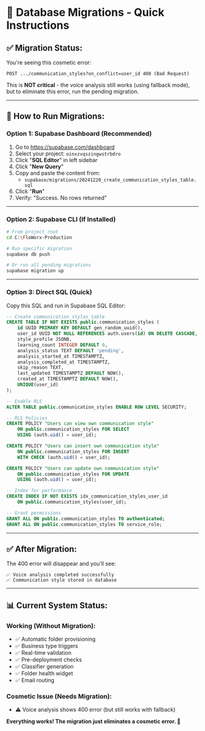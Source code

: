 # 🔧 **Database Migrations - Quick Instructions**

## ✅ **Migration Status:**

You're seeing this cosmetic error:
```
POST .../communication_styles?on_conflict=user_id 400 (Bad Request)
```

This is **NOT critical** - the voice analysis still works (using fallback mode), but to eliminate this error, run the pending migration.

---

## 🚀 **How to Run Migrations:**

### **Option 1: Supabase Dashboard (Recommended)**

1. Go to https://supabase.com/dashboard
2. Select your project: `oinxzvqszingwstrbdro`
3. Click "**SQL Editor**" in left sidebar
4. Click "**New Query**"
5. Copy and paste the content from:
   - `supabase/migrations/20241220_create_communication_styles_table.sql`
6. Click "**Run**"
7. Verify: "Success. No rows returned"

---

### **Option 2: Supabase CLI (If Installed)**

```bash
# From project root
cd C:\FloWorx-Production

# Run specific migration
supabase db push

# Or run all pending migrations
supabase migration up
```

---

### **Option 3: Direct SQL (Quick)**

Copy this SQL and run in Supabase SQL Editor:

```sql
-- Create communication_styles table
CREATE TABLE IF NOT EXISTS public.communication_styles (
    id UUID PRIMARY KEY DEFAULT gen_random_uuid(),
    user_id UUID NOT NULL REFERENCES auth.users(id) ON DELETE CASCADE,
    style_profile JSONB,
    learning_count INTEGER DEFAULT 0,
    analysis_status TEXT DEFAULT 'pending',
    analysis_started_at TIMESTAMPTZ,
    analysis_completed_at TIMESTAMPTZ,
    skip_reason TEXT,
    last_updated TIMESTAMPTZ DEFAULT NOW(),
    created_at TIMESTAMPTZ DEFAULT NOW(),
    UNIQUE(user_id)
);

-- Enable RLS
ALTER TABLE public.communication_styles ENABLE ROW LEVEL SECURITY;

-- RLS Policies
CREATE POLICY "Users can view own communication style"
    ON public.communication_styles FOR SELECT
    USING (auth.uid() = user_id);

CREATE POLICY "Users can insert own communication style"
    ON public.communication_styles FOR INSERT
    WITH CHECK (auth.uid() = user_id);

CREATE POLICY "Users can update own communication style"
    ON public.communication_styles FOR UPDATE
    USING (auth.uid() = user_id);

-- Index for performance
CREATE INDEX IF NOT EXISTS idx_communication_styles_user_id 
    ON public.communication_styles(user_id);

-- Grant permissions
GRANT ALL ON public.communication_styles TO authenticated;
GRANT ALL ON public.communication_styles TO service_role;
```

---

## ✅ **After Migration:**

The 400 error will disappear and you'll see:
```
✅ Voice analysis completed successfully
✅ Communication style stored in database
```

---

## 📊 **Current System Status:**

### **Working (Without Migration):**
- ✅ Automatic folder provisioning
- ✅ Business type triggers
- ✅ Real-time validation
- ✅ Pre-deployment checks
- ✅ Classifier generation
- ✅ Folder health widget
- ✅ Email routing

### **Cosmetic Issue (Needs Migration):**
- ⚠️ Voice analysis shows 400 error (but still works with fallback)

**Everything works! The migration just eliminates a cosmetic error. 🎯**

